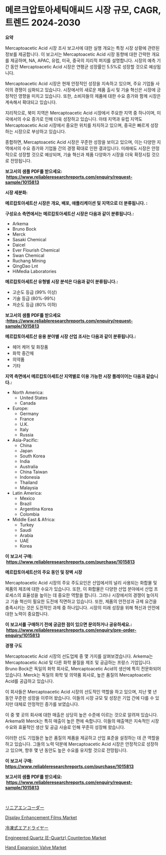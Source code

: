 <p><h1>메르크압토아세틱애씨드 시장 규모, CAGR, 트렌드 2024-2030</h1></p><p><strong>요약</strong></p>
<p><p>Mercaptoacetic Acid 시장 조사 보고서에 대한 실행 개요는 특정 시장 상황에 관련된 정보를 제공합니다. 이 보고서는 Mercaptoacetic Acid 시장 동향에 대한 간략한 개요를 제공하며, NA, APAC, 유럽, 미국, 중국의 지리적 퍼지를 설명합니다. 시장의 예측 기간 동안 Mercaptoacetic Acid 시장은 연평균 성장률인 5.5%로 성장할 것으로 예상됩니다.</p><p>Mercaptoacetic Acid 시장은 현재 안정적인 성장을 지속하고 있으며, 주요 기업들 사이의 경쟁이 심화되고 있습니다. 시장에서의 새로운 제품 출시 및 기술 혁신은 시장에 긍정적인 영향을 미치고 있습니다. 또한, 소비자들의 제품에 대한 수요 증가와 함께 시장은 계속해서 확대되고 있습니다.</p><p>지리적으로, 북미 지역은 Mercaptoacetic Acid 시장에서 주요한 지역 중 하나이며, 미국에서의 수요 증가로 인해 더욱 성장하고 있습니다. 아태 지역과 유럽 지역도 Mercaptoacetic Acid 시장에서 중요한 위치를 차지하고 있으며, 중국은 빠르게 성장하는 시장으로 부상하고 있습니다.</p><p>종합하면, Mercaptoacetic Acid 시장은 꾸준한 성장을 보이고 있으며, 이는 다양한 지역에서의 수요 증가와 기업들 간의 경쟁 확대로 인한 결과입니다. 미래에도 시장은 안정적으로 성장할 것으로 예상되며, 기술 혁신과 제품 다양화가 시장을 더욱 확장시킬 것으로 전망됩니다.</p></p>
<p><strong>보고서의 샘플 PDF를 받으세요: &nbsp;<a href="https://www.reliableresearchreports.com/enquiry/request-sample/1015813">https://www.reliableresearchreports.com/enquiry/request-sample/1015813</a></strong></p>
<p><strong>시장 세분화:</strong></p>
<p><strong> 메르캅토아세트산 시장은 개요, 배포, 애플리케이션 및 지역으로 더 분류됩니다. :</strong></p>
<p><strong>구성요소 측면에서는 메르캅토아세트산 시장은 다음과 같이 분류됩니다.:</strong></p>
<p><ul><li>Arkema</li><li>Bruno Bock</li><li>Merck</li><li>Sasaki Chemical</li><li>Daicel</li><li>Ever Flourish Chemical</li><li>Swan Chemical</li><li>Ruchang Mining</li><li>QingDao Lnt</li><li>HiMedia Laboratories</li></ul></p>
<p><strong> 메르캅토아세트산 유형별 시장 분석은 다음과 같이 분류됩니다.:</strong></p>
<p><ul><li>고순도 등급 (99% 이상)</li><li>기술 등급 (80%-99%)</li><li>저순도 등급 (80% 이하)</li></ul></p>
<p><strong>보고서의 샘플 PDF를 받으세요 :<a href="https://www.reliableresearchreports.com/enquiry/request-sample/1015813">https://www.reliableresearchreports.com/enquiry/request-sample/1015813</a></strong></p>
<p><strong> 메르캅토아세트산 응용 분야별 시장 산업 조사는 다음과 같이 분류됩니다.:</strong></p>
<p><ul><li>헤어 케어 및 화장품</li><li>화학 중간체</li><li>의약품</li><li>기타</li></ul></p>
<p><strong>지역 측면에서 메르캅토아세트산 지역별로 이용 가능한 시장 플레이어는 다음과 같습니다.:</strong></p>
<p><ul>
    <li>
        North America:
        <ul>
            <li>United States</li>
            <li>Canada</li>
        </ul>
    </li>
    <li>
        Europe:
        <ul>
            <li>Germany</li>
            <li>France</li>
            <li>U.K.</li>
            <li>Italy</li>
            <li>Russia</li>
        </ul>
    </li>
    <li>
        Asia-Pacific:
        <ul>
            <li>China</li>
            <li>Japan</li>
            <li>South Korea</li>
            <li>India</li>
            <li>Australia</li>
            <li>China Taiwan</li>
            <li>Indonesia</li>
            <li>Thailand</li>
            <li>Malaysia</li>
        </ul>
    </li>
    <li>
        Latin America:
        <ul>
            <li>Mexico</li>
            <li>Brazil</li>
            <li>Argentina Korea</li>
            <li>Colombia</li>
        </ul>
    </li>
    <li>
        Middle East & Africa:
        <ul>
            <li>Turkey</li>
            <li>Saudi</li>
            <li>Arabia</li>
            <li>UAE</li>
            <li>Korea</li>
        </ul>
    </li>
    </ul></p>
<p><strong>이 보고서 구매: &nbsp;<a href="https://www.reliableresearchreports.com/purchase/1015813">https://www.reliableresearchreports.com/purchase/1015813</a></strong></p>
<p><strong>메르캅토아세트산의 주요 동인 및 장벽 시장</strong></p>
<p><p>Mercaptoacetic Acid 시장의 주요 주도요인은 산업에서의 널리 사용되는 화합물 및 제품의 제조에 대한 수요가 있습니다. 또한, 이 화합물은 다양한 산업 분야에서 산업 프로세스의 효율성을 높이는 데 중요한 역할을 합니다. 그러나 시장에서의 경쟁이 높아지고 기술 혁신이 필요한 도전에 직면하고 있습니다. 또한, 제품의 안전성과 규제 요건을 충족시키는 것은 도전적인 과제 중 하나입니다. 시장의 미래 성장을 위해 혁신과 안전에 대한 노력이 중요합니다.</p></p>
<p><strong>이 보고서를 구매하기 전에 궁금한 점이 있으면 문의하거나 공유하세요.: &nbsp;<a href="https://www.reliableresearchreports.com/enquiry/pre-order-enquiry/1015813">https://www.reliableresearchreports.com/enquiry/pre-order-enquiry/1015813</a></strong></p>
<p><strong>경쟁 구도</strong></p>
<p><p>Mercaptoacetic Acid 시장의 선도업체 중 몇 가지를 살펴보겠습니다. Arkema는 Mercaptoacetic Acid 및 다른 화학 물질을 제조 및 공급하는 프랑스 기업입니다. Bruno Bock은 독일의 화학 회사로, Mercaptoacetic Acid의 생산에 특히 전문화되어 있습니다. Merck는 독일의 화학 및 의약품 회사로, 높은 품질의 Mercaptoacetic Acid를 공급하고 있습니다.</p><p>이 회사들은 Mercaptoacetic Acid 시장의 선도적인 역할을 하고 있으며, 지난 몇 년 동안 꾸준한 성장을 이루어 왔습니다. 이들의 시장 규모 및 성장은 기업 간에 다를 수 있지만 대체로 안정적인 증가를 보였습니다.</p><p>이 중 몇 곳의 회사에 대한 매출은 상당히 높은 수준에 이르는 것으로 알려져 있습니다. Arkema와 Merck는 특히 매출이 높은 편에 속합니다. 이들의 매출액은 지속적인 시장 수요와 효율적인 생산 및 공급 사슬로 인해 꾸준히 성장해 왔습니다.</p><p>이러한 선도 기업들은 높은 품질의 제품을 제공하고 산업 표준을 설정하는 데 큰 역할을 하고 있습니다. 그들의 노력 덕분에 Mercaptoacetic Acid 시장은 안정적으로 성장하고 있으며, 향후 몇 년 동안도 높은 수요를 유지할 것으로 전망됩니다.</p></p>
<p><strong>이 보고서 구매: &nbsp; <a href="https://www.reliableresearchreports.com/purchase/1015813">https://www.reliableresearchreports.com/purchase/1015813</a></strong></p>
<p><strong>보고서의 샘플 PDF를 받으세요: &nbsp;<a href="https://www.reliableresearchreports.com/enquiry/request-sample/1015813">https://www.reliableresearchreports.com/enquiry/request-sample/1015813</a></strong><strong></strong></p>
<p>&nbsp;</p>
<p><p><a href="https://github.com/efcvopdgkdx128/Market-Research-Report-List-1/blob/main/1342169188123.md">リニアエンコーダー</a></p><p><a href="https://summer-dogwood-3e9.notion.site/Display-Enhancement-Films-Market-A-Comprehensive-Report-of-its-Market-Share-Growth-Trends-2024--e00433578ea04028aefac9a29bcf10c6">Display Enhancement Films Market</a></p><p><a href="https://github.com/hwbcz413288296/Market-Research-Report-List-1/blob/main/1431572188124.md">冷凍式エアドライヤー</a></p><p><a href="https://issuu.com/reportprime-2/docs/engineered-quartz-e-quartz-countertop-market-size-">Engineered Quartz (E-Quartz) Countertop Market</a></p><p><a href="https://issuu.com/reportprime-2/docs/hand-expansion-valve-market-size-2030.pptx">Hand Expansion Valve Market</a></p></p>